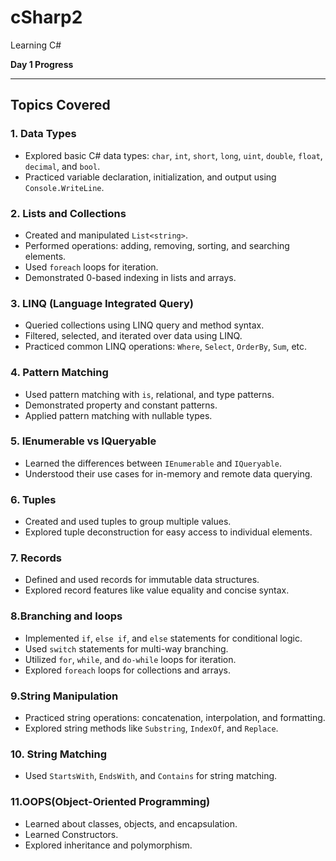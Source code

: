 # cSharp2
Learning C# 

**Day 1 Progress**

---

## Topics Covered

### 1. Data Types
- Explored basic C# data types: `char`, `int`, `short`, `long`, `uint`, `double`, `float`, `decimal`, and `bool`.
- Practiced variable declaration, initialization, and output using `Console.WriteLine`.

### 2. Lists and Collections
- Created and manipulated `List<string>`.
- Performed operations: adding, removing, sorting, and searching elements.
- Used `foreach` loops for iteration.
- Demonstrated 0-based indexing in lists and arrays.

### 3. LINQ (Language Integrated Query)
- Queried collections using LINQ query and method syntax.
- Filtered, selected, and iterated over data using LINQ.
- Practiced common LINQ operations: `Where`, `Select`, `OrderBy`, `Sum`, etc.

### 4. Pattern Matching
- Used pattern matching with `is`, relational, and type patterns.
- Demonstrated property and constant patterns.
- Applied pattern matching with nullable types.

### 5. IEnumerable vs IQueryable
- Learned the differences between `IEnumerable` and `IQueryable`.
- Understood their use cases for in-memory and remote data querying.

### 6. Tuples
- Created and used tuples to group multiple values.
- Explored tuple deconstruction for easy access to individual elements.

### 7. Records
- Defined and used records for immutable data structures.
- Explored record features like value equality and concise syntax.

### 8.Branching and loops
- Implemented `if`, `else if`, and `else` statements for conditional logic.
- Used `switch` statements for multi-way branching.
- Utilized `for`, `while`, and `do-while` loops for iteration.
- Explored `foreach` loops for collections and arrays.

### 9.String Manipulation
- Practiced string operations: concatenation, interpolation, and formatting.
- Explored string methods like `Substring`, `IndexOf`, and `Replace`.

### 10. String Matching
- Used `StartsWith`, `EndsWith`, and `Contains` for string matching.

### 11.OOPS(Object-Oriented Programming)
- Learned about classes, objects, and encapsulation.
- Learned Constructors.
- Explored inheritance and polymorphism.




